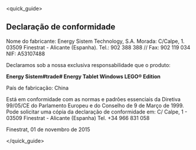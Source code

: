 <quick_guide>
## Declaração de conformidade

Nome do fabricante:
Energy Sistem Technology, S.A.
Morada: C/Calpe, 1.
03509 Finestrat - Alicante (Espanha).
Tel.: 902 388 388 // Fax: 902 119 034
NIF: A53107488

Declaramos sob a nossa exclusiva responsabilidade que o produto:

**Energy Sistem#trade# Energy Tablet Windows LEGO® Edition**

País de fabricação:  China

Está em conformidade com as normas e padrões essenciais da Diretiva 99/05/CE do Parlamento Europeu e do Conselho de 9 de Março de 1999.
Pode solicitar uma cópia da declaração de conformidade em: C/ Calpe, 1 - 03509 Finestrat - Alicante (Espanha) Tel. +34 966 831 058

Finestrat, 01 de novembro de 2015

</quick_guide>
